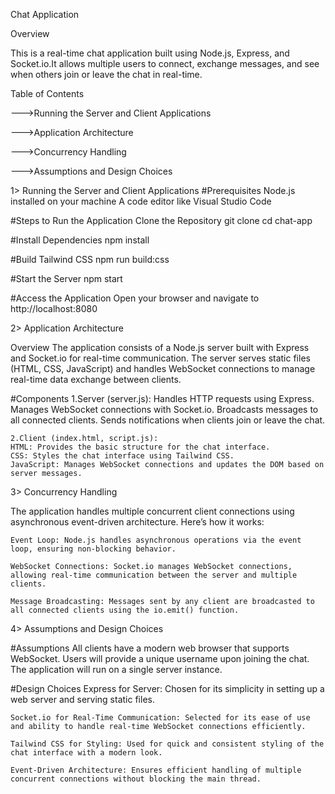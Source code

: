 Chat Application

Overview

This is a real-time chat application built using Node.js, Express, and Socket.io.It allows multiple users to connect, exchange messages, and see when others join or leave the chat in real-time.

Table of Contents

--->Running the Server and Client Applications

--->Application Architecture

--->Concurrency Handling

--->Assumptions and Design Choices

1> Running the Server and Client Applications
#Prerequisites
Node.js installed on your machine
A code editor like Visual Studio Code

#Steps to Run the Application
Clone the Repository
git clone <repository-url>
cd chat-app

#Install Dependencies
npm install

#Build Tailwind CSS
npm run build:css

#Start the Server
npm start

#Access the Application
Open your browser and navigate to http://localhost:8080

2> Application Architecture

Overview
The application consists of a Node.js server built with Express and Socket.io for real-time communication. The server serves static files (HTML, CSS, JavaScript) and handles WebSocket connections to manage real-time data exchange between clients.

#Components
    1.Server (server.js):
    Handles HTTP requests using Express.
    Manages WebSocket connections with Socket.io.
    Broadcasts messages to all connected clients.
    Sends notifications when clients join or leave the chat.

    2.Client (index.html, script.js):
    HTML: Provides the basic structure for the chat interface.
    CSS: Styles the chat interface using Tailwind CSS.
    JavaScript: Manages WebSocket connections and updates the DOM based on server messages.

3> Concurrency Handling

The application handles multiple concurrent client connections using asynchronous event-driven architecture. Here’s how it works:

    Event Loop: Node.js handles asynchronous operations via the event loop, ensuring non-blocking behavior.

    WebSocket Connections: Socket.io manages WebSocket connections, allowing real-time communication between the server and multiple clients.

    Message Broadcasting: Messages sent by any client are broadcasted to all connected clients using the io.emit() function.

4> Assumptions and Design Choices

#Assumptions
    All clients have a modern web browser that supports WebSocket.
    Users will provide a unique username upon joining the chat.
    The application will run on a single server instance.

#Design Choices
    Express for Server: Chosen for its simplicity in setting up a web server and serving static files.

    Socket.io for Real-Time Communication: Selected for its ease of use and ability to handle real-time WebSocket connections efficiently.

    Tailwind CSS for Styling: Used for quick and consistent styling of the chat interface with a modern look.

    Event-Driven Architecture: Ensures efficient handling of multiple concurrent connections without blocking the main thread.